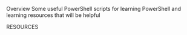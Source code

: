 Overview
Some useful PowerShell scripts for learning PowerShell and learning resources that will be helpful




RESOURCES
